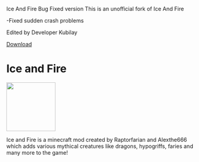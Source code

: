 Ice And Fire Bug Fixed version
This is an unofficial fork of Ice And Fire

-Fixed sudden crash problems

Edited by Developer Kubilay

[Download](https://github.com/DeveloperKubilay/dev/releases)

# Ice and Fire

<img src="https://user-images.githubusercontent.com/12676257/137376396-a758fd67-5b6a-4a95-8a51-3aa7a22dc540.png"  width="128" height="128" />

Ice and Fire is a minecraft mod created by Raptorfarian and Alexthe666 which adds various mythical creatures like dragons, hypogriffs, faries and many more to the game!

